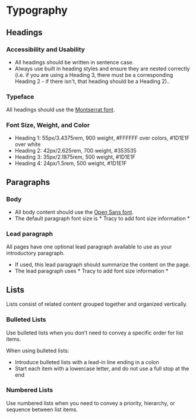 # Typography

## Headings
### Accessibility and Usability
- All headings should be written in sentence case.
- Always use built in heading styles and ensure they are nested correctly (i.e. if you are using a Heading 3, there must be a corresponding Heading 2 - if there isn't, that heading should be a Heading 2)..

### Typeface
All headings should use the [Montserrat font](https://fonts.google.com/specimen/Montserrat).

### Font Size, Weight, and Color

- Heading 1: 55px/3.4375rem, 900 weight, #FFFFFF over colors, #1D1E1F over white
- Heading 2: 42px/2.625rem, 700 weight, #353535
- Heading 3: 35px/2.1875rem, 500 weight, #1D1E1F 
- Heading 4: 24px/1.5rem, 500 weight, #1D1E1F

## Paragraphs

### Body
- All body content should use the [Open Sans font](https://fonts.google.com/specimen/Open+Sans).
- The default paragraph font size is * Tracy to add font size information *

### Lead paragraph
All pages have one optional lead paragraph available to use as your introductory paragraph. 
- If used, this lead paragraph should summarize the content on the page. 
- The lead paragraph uses * Tracy to add font size information *

## Lists
Lists consist of related content grouped together and organized vertically.

### Bulleted Lists
Use bulleted lists when you don’t need to convey a specific order for list items.

When using bulleted lists:
- Introduce bulleted lists with a lead-in line ending in a colon
- Start each item with a lowercase letter, and do not use a full stop at the end

### Numbered Lists
Use numbered lists when you need to convey a priority, hierarchy, or sequence between list items.
